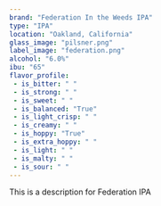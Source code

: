 ```yaml
---
brand: "Federation In the Weeds IPA"
type: "IPA"
location: "Oakland, California"
glass_image: "pilsner.png"
label_image: "federation.png"
alcohol: "6.0%"
ibu: "65"
flavor_profile:
 - is_bitter: " "
 - is_strong: " "
 - is_sweet: " "
 - is_balanced: "True"
 - is_light_crisp: " "
 - is_creamy: " "
 - is_hoppy: "True"
 - is_extra_hoppy: " "
 - is_light: " "
 - is_malty: " "
 - is_sour: " "
---
```


This is a description for Federation IPA